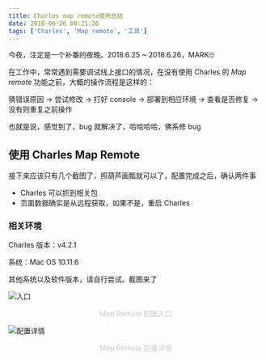 ```yaml
---
title: Charles map remote使用总结
date: 2018-06-26 00:21:26
tags: ['Charles', 'Map remote', '工具']
---
```


今夜，注定是一个补番的夜晚。2018.6.25 ~ 2018.6.26，MARK🙄

在工作中，常常遇到需要调试线上接口的情况，在没有使用 Charles 的 *Map remote* 功能之前，大概的操作流程是这样的：

猜错误原因 -> 尝试修改 -> 打好 console -> 部署到相应环境 -> 查看是否修复 -> 没有则重复之前操作

也就是说，感觉到了，bug 就解决了，哈哈哈哈，佛系修 bug

## 使用 Charles Map Remote

接下来应该只有几个截图了，照葫芦画瓢就可以了，配置完成之后，确认两件事

* Charles 可以抓到相关包
* 页面数据确实是从远程获取，如果不是，重启 Charles

### 相关环境

Charles 版本：v4.2.1

系统：Mac OS 10.11.6

其他系统以及软件版本，请自行尝试。截图来了

![入口](https://imgs.sanbaofengs.com/18-6-26/2083723.jpg)

<center><font font-size="12px" color="#ccc">Map Remote 配置入口</font></center>

![配置详情](https://imgs.sanbaofengs.com/18-6-26/12090328.jpg)
<center><font font-size="12px" color="#ccc">Map Remote 配置详情</font></center>
